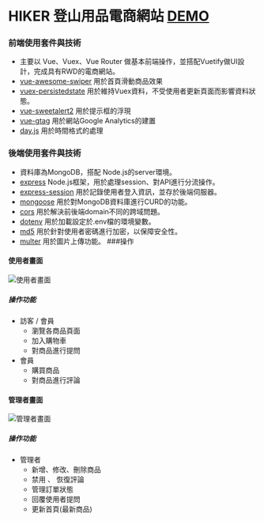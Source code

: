 # HIKER 登山用品電商網站 [DEMO](https://peggy2344.github.io/hiker/#/)

### 前端使用套件與技術
* 主要以 Vue、Vuex、Vue Router 做基本前端操作，並搭配Vuetify做UI設計，完成具有RWD的電商網站。
* [vue-awesome-swiper](https://github.surmon.me/vue-awesome-swiper/) 用於首頁滑動商品效果
* [vuex-persistedstate](https://github.com/robinvdvleuten/vuex-persistedstate#readme) 用於維持Vuex資料，不受使用者更新頁面而影響資料狀態。
* [vue-sweetalert2](https://sweetalert2.github.io/) 用於提示框的浮現
* [vue-gtag](https://matteo-gabriele.gitbook.io/vue-gtag/) 用於網站Google Analytics的建置
* [day.js](https://day.js.org/) 用於時間格式的處理
### 後端使用套件與技術
* 資料庫為MongoDB，搭配 Node.js的server環境。
* [express](https://expressjs.com/) Node.js框架，用於處理session、對API進行分流操作。
* [express-session](https://github.com/expressjs/session#readme) 用於記錄使用者登入資訊，並存於後端伺服器。
* [mongoose](https://mongoosejs.com/) 用於對MongoDB資料庫進行CURD的功能。
* [cors](https://github.com/expressjs/cors#readme) 用於解決前後端domain不同的跨域問題。
* [dotenv](https://github.com/motdotla/dotenv#readme) 用於加載設定於.env檔的環境變數。
* [md5](https://github.com/pvorb/node-md5#readme) 用於針對使用者密碼進行加密，以保障安全性。
* [multer](https://www.npmjs.com/package/multer) 用於圖片上傳功能。
###操作
#### 使用者畫面
![使用者畫面](./user-demo.gif)
##### 操作功能
* 訪客 / 會員
    * 瀏覽各商品頁面
    * 加入購物車
    * 對商品進行提問
* 會員
    * 購買商品
    * 對商品進行評論
#### 管理者畫面
![管理者畫面](./admin-demo.gif)
##### 操作功能
* 管理者
    * 新增、修改、刪除商品
    * 禁用 、 恢復評論
    * 管理訂單狀態
    * 回覆使用者提問
    * 更新首頁(最新商品)

